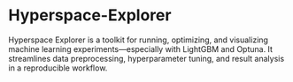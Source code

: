 # Hyperspace-Explorer
Hyperspace Explorer is a toolkit for running, optimizing, and visualizing machine learning experiments—especially with LightGBM and Optuna. It streamlines data preprocessing, hyperparameter tuning, and result analysis in a reproducible workflow.
